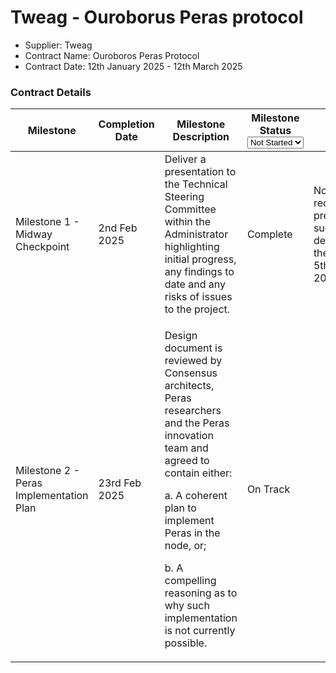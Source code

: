 # Tweag - Ouroborus Peras protocol

* Supplier: Tweag
* Contract Name: Ouroboros Peras Protocol
* Contract Date: 12th January 2025 - 12th March 2025

### Contract Details

<table data-full-width="true"><thead><tr><th width="152">Milestone</th><th width="158">Completion Date</th><th width="326">Milestone Description</th><th width="160">Milestone Status<select><option value="tuQZQU0qZdoU" label="Not Started" color="blue"></option><option value="egD9AGmh1U3S" label="On Track" color="blue"></option><option value="Re3cd2eP2WaH" label="Complete" color="blue"></option><option value="bEAnsa2nIuMk" label="Delayed" color="blue"></option></select></th><th>MAF</th></tr></thead><tbody><tr><td>Milestone 1 - Midway Checkpoint</td><td>2nd Feb 2025</td><td>Deliver a presentation to the Technical Steering Committee within the Administrator highlighting initial progress, any findings to date and any risks of issues to the project.</td><td><span data-option="Re3cd2eP2WaH">Complete</span></td><td>No MAF required, presentation successfully delivered to the TSC on 5th Feb 2025</td></tr><tr><td>Milestone 2 - Peras Implementation Plan</td><td>23rd Feb 2025</td><td><p>Design document is reviewed by Consensus architects, Peras researchers and the Peras innovation team and agreed to contain either: </p><p></p><p>   a. A coherent plan to implement Peras in the node, or;</p><p></p><p>   b. A compelling reasoning as to why such implementation is not currently possible.</p></td><td><span data-option="egD9AGmh1U3S">On Track</span></td><td></td></tr></tbody></table>

